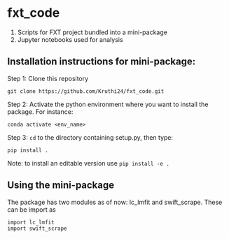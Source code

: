 # fxt_code

1. Scripts for FXT project bundled into a mini-package 
2. Jupyter notebooks used for analysis

## Installation instructions for mini-package:

Step 1: Clone this repository

    git clone https://github.com/Kruthi24/fxt_code.git

Step 2: Activate the python environment where you want to install the package. For instance:

    conda activate <env_name>

Step 3: ```cd``` to the directory containing setup.py, then type:

    pip install .

Note: to install an editable version use ```pip install -e .```

## Using the mini-package

The package has two modules as of now: lc_lmfit and swift_scrape. These can be import as
    
    import lc_lmfit
    import swift_scrape

